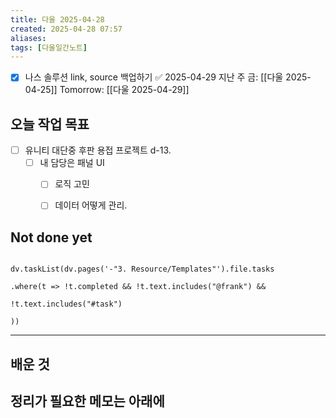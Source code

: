 ```yaml
---
title: 다울 2025-04-28
created: 2025-04-28 07:57
aliases: 
tags: [다울일간노트]
---
```


- [x] 나스 솔루션 link, source 백업하기 ✅ 2025-04-29
지난 주 금: [[다울 2025-04-25]]
Tomorrow: [[다울 2025-04-29]] 


## 오늘 작업 목표
- [ ] 유니티 대단중 후판 용접 프로젝트 d-13.
	- [ ] 내 담당은 패널 UI
		- [ ] 로직 고민
		- [ ] 데이터 어떻게 관리.


## Not done yet

```dataviewjs

dv.taskList(dv.pages('-"3. Resource/Templates"').file.tasks

.where(t => !t.completed && !t.text.includes("@frank") &&

!t.text.includes("#task")

))

```

---

## 배운 것




## 정리가 필요한 메모는 아래에



